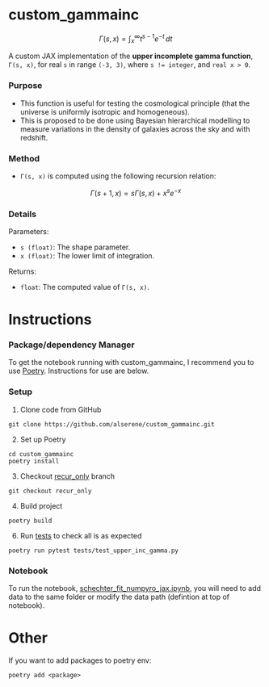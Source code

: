 # custom_gammainc

$$
\Gamma(s, x) = \int_x^\infty t^{s-1} e^{-t} \, dt
$$

A custom JAX implementation of the **upper incomplete gamma function**, <code>Γ(s, x)</code>, for real <code>s</code> in range <code>(-3, 3)</code>, where <code>s != integer</code>, and <code>real x > 0</code>.

### Purpose

- This function is useful for testing the cosmological principle (that the universe is uniformly isotropic and homogeneous).
- This is proposed to be done using Bayesian hierarchical modelling to measure variations in the density of galaxies across the sky and with redshift.

### Method

- <code>Γ(s, x)</code> is computed using the following recursion relation:

$$
\Gamma(s+1, x) = s \Gamma(s, x) + x^s e^{-x}
$$

### Details

Parameters:
 - <code>s (float)</code>: The shape parameter.
 - <code>x (float)</code>: The lower limit of integration.

Returns:
 - <code>float</code>: The computed value of <code>Γ(s, x)</code>.


# Instructions

### Package/dependency Manager
To get the notebook running with custom_gammainc, I recommend you to use [Poetry](https://python-poetry.org/). Instructions for use are below.
### Setup
1. Clone code from GitHub
```
git clone https://github.com/alserene/custom_gammainc.git
```
2. Set up Poetry
```
cd custom_gammainc
poetry install
```
3. Checkout [recur_only](https://github.com/alserene/custom_gammainc/tree/recur_only) branch
```
git checkout recur_only
```
4. Build project
```
poetry build
```
6. Run [tests](https://github.com/alserene/custom_gammainc/blob/recur_only/tests/test_upper_inc_gamma.py) to check all is as expected
```
poetry run pytest tests/test_upper_inc_gamma.py
```

### Notebook
To run the notebook, [schechter_fit_numpyro_jax.ipynb](https://github.com/alserene/custom_gammainc/blob/recur_only/src/gammainc/schechter_fit_numpyro_jax.ipynb), you will need to add data to the same folder or modify the data path (defintion at top of notebook).

# Other
If you want to add packages to poetry env:

<code>poetry add \<package> </code>

